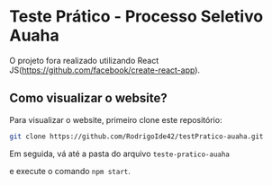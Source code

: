 # Teste Prático - Processo Seletivo Auaha

O projeto fora realizado utilizando React JS(https://github.com/facebook/create-react-app).

## Como visualizar o website?

Para visualizar o website, primeiro clone este repositório:

```bash
git clone https://github.com/RodrigoIde42/testPratico-auaha.git
```

Em seguida, vá até a pasta do arquivo `teste-pratico-auaha`

e execute o comando `npm start`.